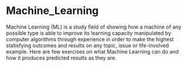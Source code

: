 # Machine_Learning

Machine Learning (ML) is a study field of showing how a machine of any possible type is able to improve its learning capacity manipulated by computer algorithms through experience in order to make the highest statisfying outcomes and results on any topic, issue or life-involved example. Here are few exercises on what Machine Learning can do and how it produces predicted results as they are. 
